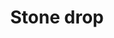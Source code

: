 ---
title: Stone drop
date: 
draft: false

# descripcion
description : Aros espectaculares! En plata 925 y cristal Swarovski. Simplemente bellísimos.

materials: Plata 925

color: 

dimensions: Largo 4.2cm

code: 01-10-1005

type: "Aros"

categories: []

price: $5.390,00

price_eftvo: $4.580,00

# Images
# first image will be shown in the product page
images:
  # - image: "images/path_to_image"
  # La ubicacion de las imagenes es imagenes/Aros/Aros.Cristal Swarovski/01-10-1005-stone-drop
  - image: "./images/aros/cristal_swarovski/01-10-1005-stone-drop_a.jpg"
  - image: "./images/aros/cristal_swarovski/01-10-1005-stone-drop_b.jpg"
  - image: "./images/aros/cristal_swarovski/01-10-1005-stone-drop_c.jpg"
---